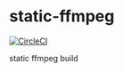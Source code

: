static-ffmpeg
=============

[![CircleCI](https://circleci.com/gh/elan-ev/static-ffmpeg.svg?style=svg)
](https://circleci.com/gh/elan-ev/static-ffmpeg)

static ffmpeg build
